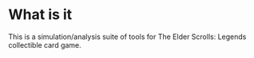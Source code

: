 # What is it
This is a simulation/analysis suite of tools for The Elder Scrolls: Legends collectible card game.